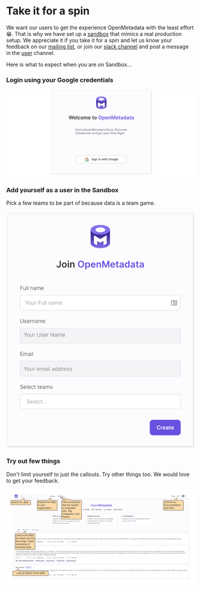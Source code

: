 # Take it for a spin

We want our users to get the experience OpenMetadata with the least effort 😁. That is why we have set up a [sandbox](https://sandbox.open-metadata.org) that mimics a real production setup. We appreciate it if you take it for a spin and let us know your feedback on our [mailing list](mailto:openmetadata-user@googlegroups.com), or join our [slack channel](https://join.slack.com/t/openmetadata/shared_invite/zt-udl8ris3-Egq~YtJU_yJgJTtROo00dQ) and post a message in the [user](https://openmetadata.slack.com/archives/C02B38JFDDK) channel.

Here is what to expect when you are on Sandbox...

### Login using your Google credentials

![](.gitbook/assets/welcome.png)

### Add yourself as a user in the Sandbox

Pick a few teams to be part of because data is a team game.

![](.gitbook/assets/create-user.png)

### Try out few things

Don't limit yourself to just the callouts. Try other things too. We would love to get your feedback.

![](.gitbook/assets/openmetadata-sandbox.png)

